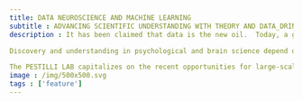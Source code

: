 ```yaml
---
title: DATA NEUROSCIENCE AND MACHINE LEARNING
subtitle : ADVANCING SCIENTIFIC UNDERSTANDING WITH THEORY AND DATA_DRINE METHODS
description : It has been claimed that data is the new oil.  Today, a great potential for impact and a variety of applications exist for psychological science outside the traditional domain. Data about human behavior is collected routinely on cloud platforms around the nation, often for commerce sometimes for good other times for less clear purposes. Indeed, a majority of what is commonly referred to as Data Science can be specified as Psychological Data Science. Indeed, much of what data science is applied to is understanding, classifying, and predicting human behavior, emotions, and intentions.

Discovery and understanding in psychological and brain science depend on the ability to process large amounts of data to extract meaningful insights. In addition to behavioral data, in the past ten years, the amounts of available data in psychological and brain sciences have transcended anything that it would have been possible to collect in a single laboratory. A series of collaborative, large-scale data collection and sharing projects (such as the Human Connectome Project, the Alzheimer’s Disease Neuroimaging Initiative, Adolescent Brain Cognitive Development study, the Healthy Brains Network, to mention a few in the USA) have brought human neuroscience research from asking questions on a few dozens of participants to thousands of individuals. 

The PESTILLI LAB capitalizes on the recent opportunities for large-scale data analysis, data science and machine learning. The lab uses advanced data-driven methods to find unexplored associations between brain biomarkers and behavior, and to advance scientific theory and understanding.
image : /img/500x500.svg
tags : ['feature']
---
```

